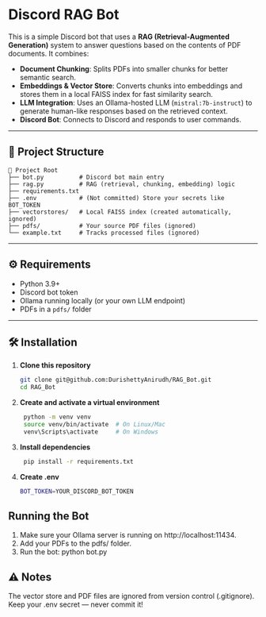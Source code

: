 # Discord RAG Bot

This is a simple Discord bot that uses a **RAG (Retrieval-Augmented Generation)** system to answer questions based on the contents of PDF documents. It combines:

- **Document Chunking**: Splits PDFs into smaller chunks for better semantic search.
- **Embeddings & Vector Store**: Converts chunks into embeddings and stores them in a local FAISS index for fast similarity search.
- **LLM Integration**: Uses an Ollama-hosted LLM (`mistral:7b-instruct`) to generate human-like responses based on the retrieved context.
- **Discord Bot**: Connects to Discord and responds to user commands.

---

## 📂 Project Structure
```plaintext
📂 Project Root
├── bot.py          # Discord bot main entry
├── rag.py          # RAG (retrieval, chunking, embedding) logic
├── requirements.txt
├── .env            # (Not committed) Store your secrets like BOT_TOKEN
├── vectorstores/   # Local FAISS index (created automatically, ignored)
├── pdfs/           # Your source PDF files (ignored)
└── example.txt     # Tracks processed files (ignored)
```
---

## ⚙️ Requirements

- Python 3.9+
- Discord bot token
- Ollama running locally (or your own LLM endpoint)
- PDFs in a `pdfs/` folder

---

## 🛠️ Installation

1. **Clone this repository**

   ```bash
   git clone git@github.com:DurishettyAnirudh/RAG_Bot.git
   cd RAG_Bot


2. **Create and activate a virtual environment**
   ```bash
    python -m venv venv
    source venv/bin/activate  # On Linux/Mac
    venv\Scripts\activate     # On Windows


3. **Install dependencies**

   ```bash
    pip install -r requirements.txt


4. **Create .env**
   ```bash
   BOT_TOKEN=YOUR_DISCORD_BOT_TOKEN

## Running the Bot

1. Make sure your Ollama server is running on http://localhost:11434.
2. Add your PDFs to the pdfs/ folder.
3. Run the bot: python bot.py


## ⚠️ Notes

The vector store and PDF files are ignored from version control (.gitignore).
Keep your .env secret — never commit it!